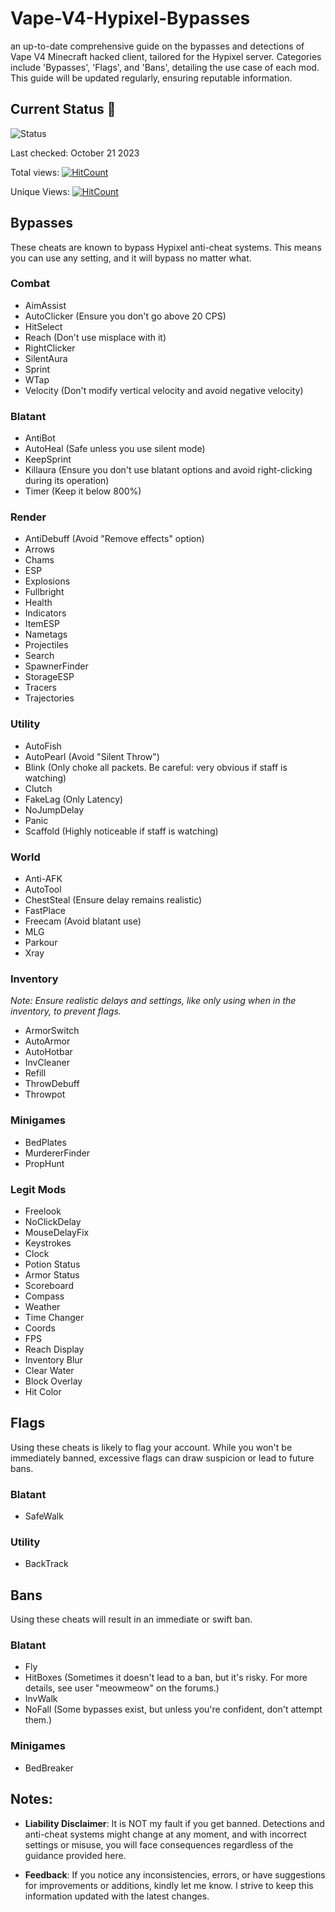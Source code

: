 # Vape-V4-Hypixel-Bypasses
an up-to-date comprehensive guide on the bypasses and detections of Vape V4 Minecraft hacked client, tailored for the Hypixel server. Categories include 'Bypasses', 'Flags', and 'Bans', detailing the use case of each mod. This guide will be updated regularly, ensuring reputable information. 

## Current Status 🔄
![Status](https://img.shields.io/badge/Status-UP%20TO%20DATE-green)

Last checked: October 21 2023

Total views: [![HitCount](https://hits.dwyl.com/JasonVinion/Vape-V4-Hypixel-Bypasses.svg?style=flat-square)](http://hits.dwyl.com/JasonVinion/Vape-V4-Hypixel-Bypasses)

Unique Views: [![HitCount](https://hits.dwyl.com/JasonVinion/Vape-V4-Hypixel-Bypasses.svg?style=flat-square&show=unique)](http://hits.dwyl.com/JasonVinion/Vape-V4-Hypixel-Bypasses)
  
## Bypasses
These cheats are known to bypass Hypixel anti-cheat systems. This means you can use any setting, and it will bypass no matter what.

### Combat
- AimAssist
- AutoClicker (Ensure you don't go above 20 CPS)
- HitSelect
- Reach (Don't use misplace with it)
- RightClicker
- SilentAura
- Sprint
- WTap
- Velocity (Don't modify vertical velocity and avoid negative velocity)

### Blatant
- AntiBot
- AutoHeal (Safe unless you use silent mode)
- KeepSprint
- Killaura (Ensure you don't use blatant options and avoid right-clicking during its operation)
- Timer (Keep it below 800%)

### Render
- AntiDebuff (Avoid "Remove effects" option)
- Arrows
- Chams
- ESP
- Explosions
- Fullbright
- Health
- Indicators
- ItemESP
- Nametags
- Projectiles
- Search
- SpawnerFinder
- StorageESP
- Tracers
- Trajectories

### Utility
- AutoFish
- AutoPearl (Avoid "Silent Throw")
- Blink (Only choke all packets. Be careful: very obvious if staff is watching)
- Clutch
- FakeLag (Only Latency)
- NoJumpDelay
- Panic
- Scaffold (Highly noticeable if staff is watching)

### World
- Anti-AFK
- AutoTool
- ChestSteal (Ensure delay remains realistic)
- FastPlace
- Freecam (Avoid blatant use)
- MLG
- Parkour
- Xray

### Inventory
*Note: Ensure realistic delays and settings, like only using when in the inventory, to prevent flags.*
- ArmorSwitch
- AutoArmor
- AutoHotbar
- InvCleaner
- Refill
- ThrowDebuff
- Throwpot

### Minigames
- BedPlates
- MurdererFinder
- PropHunt

### Legit Mods
- Freelook
- NoClickDelay
- MouseDelayFix
- Keystrokes
- Clock
- Potion Status
- Armor Status
- Scoreboard
- Compass
- Weather
- Time Changer
- Coords
- FPS
- Reach Display
- Inventory Blur
- Clear Water
- Block Overlay
- Hit Color

## Flags
Using these cheats is likely to flag your account. While you won't be immediately banned, excessive flags can draw suspicion or lead to future bans.

### Blatant
- SafeWalk

### Utility
- BackTrack

## Bans
Using these cheats will result in an immediate or swift ban.

### Blatant
- Fly
- HitBoxes (Sometimes it doesn't lead to a ban, but it's risky. For more details, see user "meowmeow" on the forums.)
- InvWalk
- NoFall (Some bypasses exist, but unless you're confident, don't attempt them.)

### Minigames
- BedBreaker

## Notes:
- **Liability Disclaimer**: It is NOT my fault if you get banned. Detections and anti-cheat systems might change at any moment, and with incorrect settings or misuse, you will face consequences regardless of the guidance provided here.
  
- **Feedback**: If you notice any inconsistencies, errors, or have suggestions for improvements or additions, kindly let me know. I strive to keep this information updated with the latest changes.
